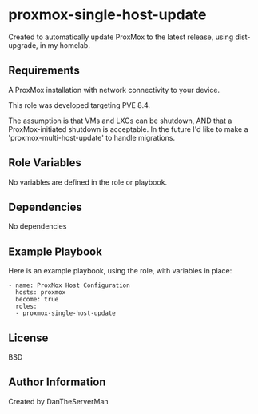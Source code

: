 proxmox-single-host-update
=========

Created to automatically update ProxMox to the latest release, using dist-upgrade, in my homelab.

Requirements
------------

A ProxMox installation with network connectivity to your device.

This role was developed targeting PVE 8.4.

The assumption is that VMs and LXCs can be shutdown, AND that a ProxMox-initiated shutdown is acceptable. In the future I'd like to make a 'proxmox-multi-host-update' to handle migrations.

Role Variables
--------------
 
No variables are defined in the role or playbook.

Dependencies
------------

No dependencies

Example Playbook
----------------

Here is an example playbook, using the role, with variables in place:
```
- name: ProxMox Host Configuration
  hosts: proxmox
  become: true
  roles:
  - proxmox-single-host-update
```
License
-------

BSD

Author Information
------------------

Created by DanTheServerMan